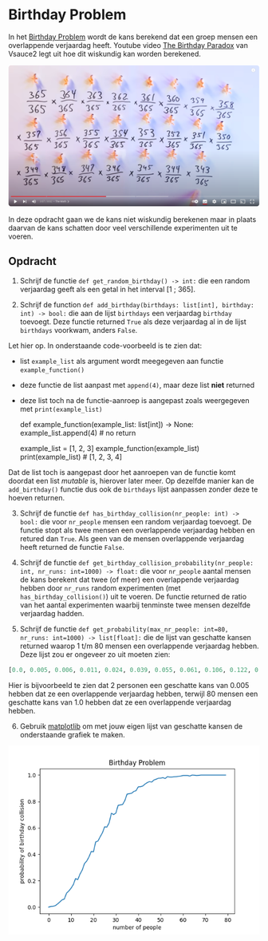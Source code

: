 # Birthday Problem

In het [Birthday Problem](https://en.wikipedia.org/wiki/Birthday_problem) wordt de kans berekend dat een groep mensen een overlappende verjaardag heeft. Youtube video [The Birthday Paradox](https://youtu.be/ofTb57aZHZs) van Vsauce2 legt uit hoe dit wiskundig kan worden berekened.

[![birthday_paradox_vsauce2.png](birthday_paradox_vsauce2.png)](https://youtu.be/ofTb57aZHZs)

In deze opdracht gaan we de kans niet wiskundig berekenen maar in plaats daarvan de kans schatten door veel verschillende experimenten uit te voeren.

## Opdracht

1) Schrijf de functie `def get_random_birthday() -> int:` die een
random verjaardag geeft als een getal in het interval [1 ; 365].

2) Schrijf de function `def add_birthday(birthdays: list[int],
birthday: int) -> bool:` die aan de lijst `birthdays` een verjaardag
`birthday` toevoegt. Deze functie returned `True` als deze verjaardag
al in de lijst `birthdays` voorkwam, anders `False`.

Let hier op. In onderstaande code-voorbeeld is te zien dat:

- list `example_list` als argument wordt meegegeven aan functie `example_function()`
- deze functie de list aanpast met `append(4)`, maar deze list **niet** returned 
- deze list toch na de functie-aanroep is aangepast zoals weergegeven met `print(example_list)`


    def example_function(example_list: list[int]) -> None:
        example_list.append(4)
        # no return

    example_list = [1, 2, 3]
    example_function(example_list)
    print(example_list) # [1, 2, 3, 4]


Dat de list toch is aangepast door het aanroepen van de functie komt
doordat een list *mutable* is, hierover later meer. Op dezelfde manier
kan de `add_birthday()` functie dus ook de `birthdays` lijst aanpassen
zonder deze te hoeven returnen.

3) Schrijf de functie `def has_birthday_collision(nr_people: int) ->
bool:` die voor `nr_people` mensen een random verjaardag toevoegt. De
functie stopt als twee mensen een overlappende verjaardag hebben en
retured dan `True`. Als geen van de mensen overlappende verjaardag
heeft returned de functie `False`.

4) Schrijf de functie `def
get_birthday_collision_probability(nr_people: int, nr_runs: int=1000)
-> float:` die voor `nr_people` aantal mensen de kans berekent dat
twee (of meer) een overlappende verjaardag hebben door `nr_runs`
random experimenten (met `has_birthday_collision()`) uit te voeren. De
functie returned de ratio van het aantal experimenten waarbij
tenminste twee mensen dezelfde verjaardag hadden.

5) Schrijf de functie `def get_probability(max_nr_people: int=80,
nr_runs: int=1000) -> list[float]:` die de lijst van geschatte kansen
returned waarop 1 t/m 80 mensen een overlappende verjaardag
hebben. Deze lijst zou er ongeveer zo uit moeten zien:

```python
[0.0, 0.005, 0.006, 0.011, 0.024, 0.039, 0.055, 0.061, 0.106, 0.122, 0.143, 0.17, 0.216, 0.208, 0.25, 0.281, 0.33, 0.349, 0.38, 0.421, 0.419, 0.494, 0.5, 0.533, 0.563, 0.608, 0.606, 0.639, 0.711, 0.701, 0.712, 0.771, 0.774, 0.777, 0.807, 0.856, 0.859, 0.862, 0.876, 0.882, 0.911, 0.912, 0.917, 0.932, 0.943, 0.951, 0.947, 0.963, 0.969, 0.976, 0.977, 0.981, 0.974, 0.988, 0.985, 0.985, 0.987, 0.988, 0.991, 0.993, 0.997, 0.997, 0.997, 0.993, 1.0, 0.999, 0.997, 0.998, 1.0, 1.0, 1.0, 1.0, 1.0, 1.0, 1.0, 1.0, 1.0, 1.0, 1.0, 1.0]
```

Hier is bijvoorbeeld te zien dat 2 personen een geschatte kans van 0.005 hebben dat ze een overlappende verjaardag hebben, terwijl 80 mensen een geschatte kans van 1.0 hebben dat ze een overlappende verjaardag hebben.

6) Gebruik [matplotlib](https://matplotlib.org/stable/tutorials/pyplot.html#sphx-glr-tutorials-pyplot-py) om met jouw eigen lijst van geschatte kansen de onderstaande grafiek te maken.

![birthday_probabilities.png](birthday_probabilities.png)
